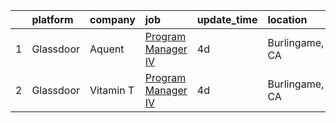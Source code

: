 

|    | platform   | company   | job                                                                                                                                                                                                                                                                                                                                                                                                                                                                                                                                                                                                                                                                                                                                                                                                      | update_time   | location       |
|---:|:-----------|:----------|:---------------------------------------------------------------------------------------------------------------------------------------------------------------------------------------------------------------------------------------------------------------------------------------------------------------------------------------------------------------------------------------------------------------------------------------------------------------------------------------------------------------------------------------------------------------------------------------------------------------------------------------------------------------------------------------------------------------------------------------------------------------------------------------------------------|:--------------|:---------------|
|  1 | Glassdoor  | Aquent    | [Program Manager IV](https://www.glassdoor.com/partner/jobListing.htm?pos=101&ao=1110586&s=58&guid=0000018234237d21843f7329f4530a9a&src=GD_JOB_AD&t=SR&vt=w&cs=1_8ddf6312&cb=1658732117595&jobListingId=1008017455116&cpc=47CFDC01B3F81FAC&jrtk=3-0-1g8q26vfikf13801-1g8q26vg1ih67800-8d1682a725fb2da2--6NYlbfkN0DMrcEu7yrtATojKJA7cEzGQ3FdRGWLh0CZQInL4ECGI9gD0Wolx9R2v-Aex0-GK055x9vA5s307DGHv0W5SkObvNl5JpBD7g-xvLL7PSPDsGPYoq97YN7vV4MzUdIFnAghV4J7yOPdvpBUz023g4HBCKgSpji9UlABrL2WRROQqb4pHKJHWhaZt-3gW7lOaWpMbAOc9IX_hiv8ZjTYkHeucJF7oLL0GrA2Gh_PpKyVZ48XT4PfkY19-IQquufgjF04kmVhmSgd5NwBGxJPK3bYDxtAaF1M09byXMiZ9aJfCLizFs8ukLx3YlqTaC0TX6bDbAM7jdaAMhPA6B3C-obSbqKIap6wty8KVjQY73oN4lRsyDjrxsSnQVEGOX0lgkZAckJBCoOwl-GQJkBJkidiWopY2V01S--1ucbkjKu9IpncbnRuD1Qmh9iWayzlI094Y9yjla_UbQ%3D%3D)     | 4d            | Burlingame, CA |
|  2 | Glassdoor  | Vitamin T | [Program Manager IV](https://www.glassdoor.com/partner/jobListing.htm?pos=102&ao=1110586&s=58&guid=0000018234237d21843f7329f4530a9a&src=GD_JOB_AD&t=SR&vt=w&cs=1_d42866f7&cb=1658732117595&jobListingId=1008018057373&cpc=3BA4CE39D5B5DEF5&jrtk=3-0-1g8q26vfikf13801-1g8q26vg1ih67800-4f441d38a031c238--6NYlbfkN0DMrcEu7yrtATojKJA7cEzGQ3FdRGWLh0CZQInL4ECGI6k5tN82kdM0cJmh4vC7GggASUzm4EaCsavDd7w3K-_c2lAe6sXZLJCVdL7lflUIyq1fdAxs9-AXRTBelcsvkGtYmaDKNjewIFEjniwbLuQFvTSlinTQms2EWgNuwKa2hy4lcSDTIAR21LT50raU61coUFzLJEs5gcX4E029QgVCdATIz13P3RlfmznZL0uL61eQnwG6AxRHGPft3ZrEt6she24pmg1BeppFqIfpenQfhVr3gBQ4P3eRddkjFEPM6HH1ewEYDaYpx1rhtbi08E-U0rKeDWfedXRGECH5BUnkjpiUF2zq2XCjdk2q0nA0l-cZtv5FvkYfcn-0SCjEm81HuiYpn8Rl7jel7Xe9owf_r7dPXWbc_YiZcJObM8Kmj9XaQomxKYaUYrAHMv-HvSRviq2r_yllU4lnhQJPyZJM) | 4d            | Burlingame, CA |